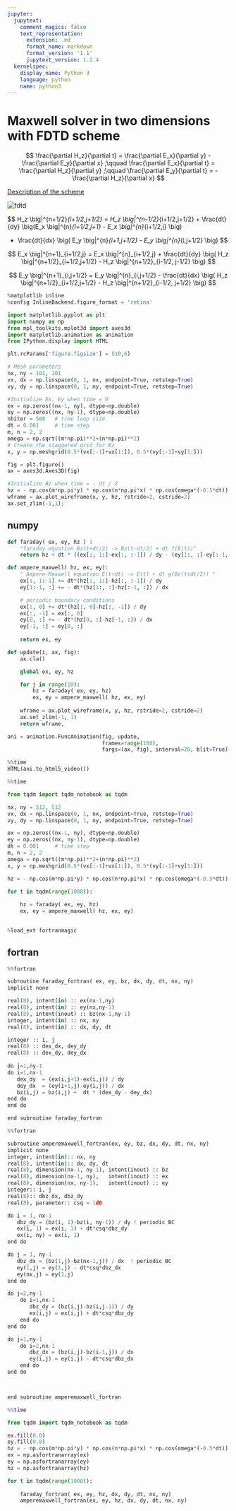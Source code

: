 ```yaml
---
jupyter:
  jupytext:
    comment_magics: false
    text_representation:
      extension: .md
      format_name: markdown
      format_version: '1.1'
      jupytext_version: 1.2.4
  kernelspec:
    display_name: Python 3
    language: python
    name: python3
---
```


# Maxwell solver in two dimensions with FDTD scheme

$$
\frac{\partial H_z}{\partial t} = \frac{\partial E_x}{\partial y} - \frac{\partial E_y}{\partial x}
;\qquad
\frac{\partial E_x}{\partial t} = \frac{\partial H_z}{\partial y}
;\qquad
\frac{\partial E_y}{\partial t} = - \frac{\partial H_z}{\partial x} 
$$

[Description of the scheme](https://en.wikipedia.org/wiki/Finite-difference_time-domain_method)

![fdtd](images/fdtd.png)

$$
H_z \big|^{n+1/2}_{i+1/2,j+1/2} = H_z \big|^{n-1/2}_{i+1/2,j+1/2} + 
\frac{dt}{dy} \big(E_x \big|^{n}_{i+1/2,j+1} - E_x \big|^{n}_{i+1/2,j} \big)
- \frac{dt}{dx} \big( E_y \big|^{n}_{i+1,j+1/2} - E_y \big|^{n}_{i,j+1/2} \big)
$$

$$
E_x \big|^{n+1}_{i+1/2,j} = E_x \big|^{n}_{i+1/2,j} + \frac{dt}{dy} \big( H_z \big|^{n+1/2}_{i+1/2,j+1/2} - H_z \big|^{n+1/2}_{i-1/2, j-1/2} \big)
$$

$$
E_y \big|^{n+1}_{i,j+1/2} = E_y \big|^{n}_{i,j+1/2} - \frac{dt}{dx} \big( H_z \big|^{n+1/2}_{i+1/2,j+1/2} - H_z \big|^{n+1/2}_{i-1/2, j+1/2} \big)
$$



```python
%matplotlib inline
%config InlineBackend.figure_format = 'retina'

import matplotlib.pyplot as plt
import numpy as np
from mpl_toolkits.mplot3d import axes3d
import matplotlib.animation as animation
from IPython.display import HTML

plt.rcParams['figure.figsize'] = (10,6)
```

```python
# Mesh parameters
nx, ny = 101, 101
vx, dx = np.linspace(0, 1, nx, endpoint=True, retstep=True)
vy, dy = np.linspace(0, 1, ny, endpoint=True, retstep=True)

#Initialize Ex, Ey when time = 0
ex = np.zeros((nx-1, ny), dtype=np.double)  
ey = np.zeros((nx, ny-1), dtype=np.double) 
nbiter = 500   # time loop size
dt = 0.001     # time step
m, n = 2, 2
omega = np.sqrt((m*np.pi)**2+(n*np.pi)**2)
# Create the staggered grid for Bz
x, y = np.meshgrid(0.5*(vx[:-1]+vx[1:]), 0.5*(vy[:-1]+vy[1:]))
```

```python
fig = plt.figure()
ax = axes3d.Axes3D(fig)

#Initialize Bz when time = - dt / 2
hz = - np.cos(m*np.pi*y) * np.cos(n*np.pi*x) * np.cos(omega*(-0.5*dt))
wframe = ax.plot_wireframe(x, y, hz, rstride=2, cstride=2)
ax.set_zlim(-1,1);
```

## numpy

```python
def faraday( ex, ey, hz ) : 
    "faraday equation Bz(t+dt/2) -> Bz(t-dt/2) + dt f(E(t))"
    return hz + dt * ((ex[:, 1:]-ex[:, :-1]) / dy - (ey[1:, :]-ey[:-1, :]) / dx)

def ampere_maxwell( hz, ex, ey):
    " Ampere-Maxwell equation E(t+dt) -> E(t) + dt g(Bz(t+dt/2)) "
    ex[:, 1:-1] += dt*(hz[:, 1:]-hz[:, :-1]) / dy
    ey[1:-1, :] += - dt*(hz[1:, :]-hz[:-1, :]) / dx

    # periodic boundary conditions
    ex[:, 0] += dt*(hz[:, 0]-hz[:, -1]) / dy
    ex[:, -1] = ex[:, 0]
    ey[0, :] += - dt*(hz[0, :]-hz[-1, :]) / dx
    ey[-1, :] = ey[0, :]
    
    return ex, ey
```

```python
def update(i, ax, fig):
    ax.cla()

    global ex, ey, hz

    for j in range(10):
        hz = faraday( ex, ey, hz)
        ex, ey = ampere_maxwell( hz, ex, ey)
    
    wframe = ax.plot_wireframe(x, y, hz, rstride=2, cstride=2)
    ax.set_zlim(-1, 1)
    return wframe,
```

```python
ani = animation.FuncAnimation(fig, update,
                              frames=range(100),
                              fargs=(ax, fig), interval=20, blit=True)
```

```python
%%time
HTML(ani.to_html5_video())
```

```python
%%time

from tqdm import tqdm_notebook as tqdm

nx, ny = 512, 512
vx, dx = np.linspace(0, 1, nx, endpoint=True, retstep=True)
vy, dy = np.linspace(0, 1, ny, endpoint=True, retstep=True)

ex = np.zeros((nx-1, ny), dtype=np.double)  
ey = np.zeros((nx, ny-1), dtype=np.double) 
dt = 0.001     # time step
m, n = 2, 2
omega = np.sqrt((m*np.pi)**2+(n*np.pi)**2)
x, y = np.meshgrid(0.5*(vx[:-1]+vx[1:]), 0.5*(vy[:-1]+vy[1:]))

hz = - np.cos(m*np.pi*y) * np.cos(n*np.pi*x) * np.cos(omega*(-0.5*dt))

for t in tqdm(range(1000)):
    
    hz = faraday( ex, ey, hz)
    ex, ey = ampere_maxwell( hz, ex, ey)
    

```

```python
%load_ext fortranmagic
```

## fortran

```python
%%fortran 

subroutine faraday_fortran( ex, ey, bz, dx, dy, dt, nx, ny)
implicit none

real(8), intent(in) :: ex(nx-1,ny)
real(8), intent(in) :: ey(nx,ny-1)
real(8), intent(inout) :: bz(nx-1,ny-1)
integer, intent(in) :: nx, ny
real(8), intent(in) :: dx, dy, dt

integer :: i, j
real(8) :: dex_dx, dey_dy
real(8) :: dex_dy, dey_dx
        
do j=1,ny-1
do i=1,nx-1
   dex_dy  = (ex(i,j+1)-ex(i,j)) / dy
   dey_dx  = (ey(i+1,j)-ey(i,j)) / dx
   bz(i,j) = bz(i,j) +  dt * (dex_dy - dey_dx)
end do
end do

end subroutine faraday_fortran
```

```python
%%fortran

subroutine amperemaxwell_fortran(ex, ey, bz, dx, dy, dt, nx, ny)
implicit none
integer, intent(in):: nx, ny
real(8), intent(in):: dx, dy, dt
real(8), dimension(nx-1, ny-1), intent(inout) :: bz
real(8), dimension(nx-1, ny),   intent(inout) :: ex
real(8), dimension(nx, ny-1),   intent(inout) :: ey
integer:: i, j
real(8):: dbz_dx, dbz_dy
real(8), parameter:: csq = 1d0

do i = 1, nx-1
   dbz_dy = (bz(i, 1)-bz(i, ny-1)) / dy ! periodic BC
   ex(i, 1) = ex(i, 1) + dt*csq*dbz_dy
   ex(i, ny) = ex(i, 1)
end do

do j = 1, ny-1
   dbz_dx = (bz(1,j)-bz(nx-1,j)) / dx  ! periodic BC
   ey(1,j) = ey(1,j) - dt*csq*dbz_dx
   ey(nx,j) = ey(1,j)
end do

do j=2,ny-1
    do i=1,nx-1
       dbz_dy = (bz(i,j)-bz(i,j-1)) / dy
       ex(i,j) = ex(i,j) + dt*csq*dbz_dy 
    end do
end do

do j=1,ny-1
    do i=2,nx-1
       dbz_dx = (bz(i,j)-bz(i-1,j)) / dx
       ey(i,j) = ey(i,j) - dt*csq*dbz_dx 
    end do
end do



end subroutine amperemaxwell_fortran
```

```python
%%time

from tqdm import tqdm_notebook as tqdm

ex.fill(0.0)
ey.fill(0.0)
hz = - np.cos(m*np.pi*y) * np.cos(n*np.pi*x) * np.cos(omega*(-0.5*dt))
ex = np.asfortranarray(ex)
ey = np.asfortranarray(ey)
hz = np.asfortranarray(hz)

for t in tqdm(range(1000)):
    
    faraday_fortran( ex, ey, hz, dx, dy, dt, nx, ny)
    amperemaxwell_fortran(ex, ey, hz, dx, dy, dt, nx, ny)


```

```python

```
